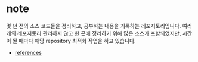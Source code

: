 # note

몇 년 전의 소스 코드들을 정리하고, 공부하는 내용을 기록하는 레포지토리입니다.
여러 개의 레포지토리 관리하지 않고 한 곳에 정리하기 위해 많은 소스가 포함되었지만, 시간이 될 때마다 해당 repository 최적화 작업을 하고 있습니다.

- [references](./references.md)
